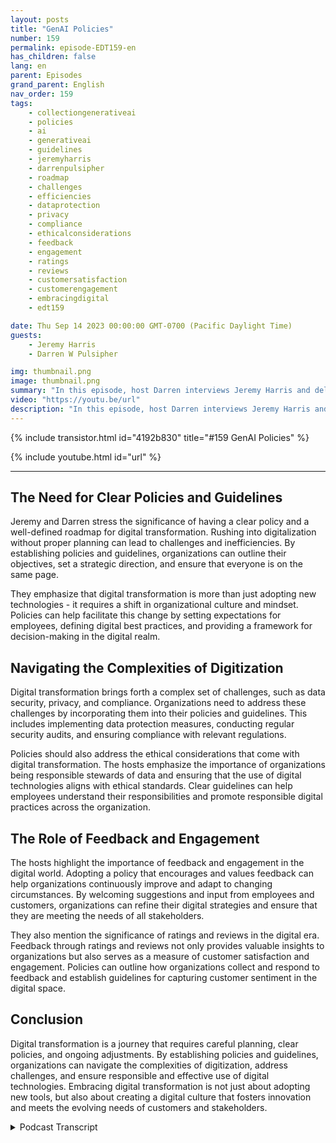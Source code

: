```yaml
---
layout: posts
title: "GenAI Policies"
number: 159
permalink: episode-EDT159-en
has_children: false
lang: en
parent: Episodes
grand_parent: English
nav_order: 159
tags:
    - collectiongenerativeai
    - policies
    - ai
    - generativeai
    - guidelines
    - jeremyharris
    - darrenpulsipher
    - roadmap
    - challenges
    - efficiencies
    - dataprotection
    - privacy
    - compliance
    - ethicalconsiderations
    - feedback
    - engagement
    - ratings
    - reviews
    - customersatisfaction
    - customerengagement
    - embracingdigital
    - edt159

date: Thu Sep 14 2023 00:00:00 GMT-0700 (Pacific Daylight Time)
guests:
    - Jeremy Harris
    - Darren W Pulsipher

img: thumbnail.png
image: thumbnail.png
summary: "In this episode, host Darren interviews Jeremy Harris and delve into the importance of establishing policies and guidelines for successful digital transformation. With the increasing prevalence of digital technologies in various industries, organizations need to adapt and embrace this transformation to stay competitive and meet evolving customer expectations."
video: "https://youtu.be/url"
description: "In this episode, host Darren interviews Jeremy Harris and delve into the importance of establishing policies and guidelines for successful digital transformation. With the increasing prevalence of digital technologies in various industries, organizations need to adapt and embrace this transformation to stay competitive and meet evolving customer expectations."
---
```


<div>
{% include transistor.html id="4192b830" title="#159 GenAI Policies" %}

{% include youtube.html id="url" %}
</div>

---

## The Need for Clear Policies and Guidelines

Jeremy and Darren stress the significance of having a clear policy and a well-defined roadmap for digital transformation. Rushing into digitalization without proper planning can lead to challenges and inefficiencies. By establishing policies and guidelines, organizations can outline their objectives, set a strategic direction, and ensure that everyone is on the same page.

They emphasize that digital transformation is more than just adopting new technologies - it requires a shift in organizational culture and mindset. Policies can help facilitate this change by setting expectations for employees, defining digital best practices, and providing a framework for decision-making in the digital realm.

## Navigating the Complexities of Digitization

Digital transformation brings forth a complex set of challenges, such as data security, privacy, and compliance. Organizations need to address these challenges by incorporating them into their policies and guidelines. This includes implementing data protection measures, conducting regular security audits, and ensuring compliance with relevant regulations.

Policies should also address the ethical considerations that come with digital transformation. The hosts emphasize the importance of organizations being responsible stewards of data and ensuring that the use of digital technologies aligns with ethical standards. Clear guidelines can help employees understand their responsibilities and promote responsible digital practices across the organization.

## The Role of Feedback and Engagement

The hosts highlight the importance of feedback and engagement in the digital world. Adopting a policy that encourages and values feedback can help organizations continuously improve and adapt to changing circumstances. By welcoming suggestions and input from employees and customers, organizations can refine their digital strategies and ensure that they are meeting the needs of all stakeholders.

They also mention the significance of ratings and reviews in the digital era. Feedback through ratings and reviews not only provides valuable insights to organizations but also serves as a measure of customer satisfaction and engagement. Policies can outline how organizations collect and respond to feedback and establish guidelines for capturing customer sentiment in the digital space.

## Conclusion

Digital transformation is a journey that requires careful planning, clear policies, and ongoing adjustments. By establishing policies and guidelines, organizations can navigate the complexities of digitization, address challenges, and ensure responsible and effective use of digital technologies. Embracing digital transformation is not just about adopting new tools, but also about creating a digital culture that fosters innovation and meets the evolving needs of customers and stakeholders.



<details>
<summary> Podcast Transcript </summary>

<p></p>

</details>
